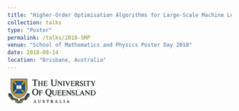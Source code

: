 ```yaml
---
title: "Higher-Order Optimisation Algorithms for Large-Scale Machine Learning"
collection: talks
type: "Poster"
permalink: /talks/2018-SMP
venue: "School of Mathematics and Physics Poster Day 2018"
date: 2018-09-14
location: "Brisbane, Australia"
---
```


<img src='/files/UQ-logo.png' width='200' href='/'>

